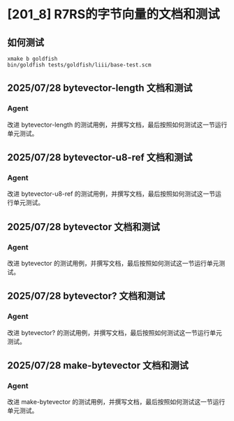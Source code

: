 # [201_8] R7RS的字节向量的文档和测试
## 如何测试
```
xmake b goldfish
bin/goldfish tests/goldfish/liii/base-test.scm
```

## 2025/07/28 bytevector-length 文档和测试
### Agent
改进 bytevector-length 的测试用例，并撰写文档，最后按照如何测试这一节运行单元测试。

## 2025/07/28 bytevector-u8-ref 文档和测试
### Agent
改进 bytevector-u8-ref 的测试用例，并撰写文档，最后按照如何测试这一节运行单元测试。

## 2025/07/28 bytevector 文档和测试
### Agent
改进 bytevector 的测试用例，并撰写文档，最后按照如何测试这一节运行单元测试。

## 2025/07/28 bytevector? 文档和测试
### Agent
改进 bytevector? 的测试用例，并撰写文档，最后按照如何测试这一节运行单元测试。

## 2025/07/28 make-bytevector 文档和测试
### Agent
改进 make-bytevector 的测试用例，并撰写文档，最后按照如何测试这一节运行单元测试。